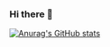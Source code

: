 ### Hi there 👋
[![Anurag's GitHub stats](https://github-readme-stats.vercel.app/api?username=wahidulalamriyad)](https://github.com/anuraghazra/github-readme-stats)
<!--
![Anurag's GitHub stats](https://github-readme-stats.vercel.app/api?username=wahidulalamriyad&show_icons=true)
**wahidulalamriyad/wahidulalamriyad** is a ✨ _special_ ✨ repository because its `README.md` (this file) appears on your GitHub profile.

Here are some ideas to get you started:

- 🔭 I’m currently working on ...
- 🌱 I’m currently learning ...
- 👯 I’m looking to collaborate on ...
- 🤔 I’m looking for help with ...
- 💬 Ask me about ...
- 📫 How to reach me: ...
- 😄 Pronouns: ...
- ⚡ Fun fact: ...
-->
